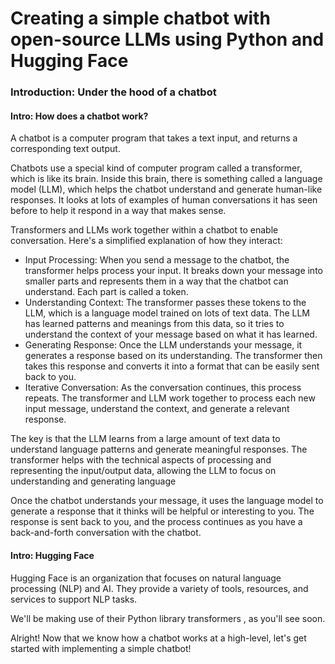 # Creating a simple chatbot with open-source LLMs using Python and Hugging Face
### Introduction: Under the hood of a chatbot
#### Intro: How does a chatbot work?
A chatbot is a computer program that takes a text input, and returns a corresponding text output.

Chatbots use a special kind of computer program called a transformer, which is like its brain. Inside this brain, there is something called a language model (LLM), which helps the chatbot understand and generate human-like responses. It looks at lots of examples of human conversations it has seen before to help it respond in a way that makes sense.

Transformers and LLMs work together within a chatbot to enable conversation. Here's a simplified explanation of how they interact:

- Input Processing: When you send a message to the chatbot, the transformer helps process your input. It breaks down your message into smaller parts and represents them in a way that the chatbot can understand. Each part is called a token.
- Understanding Context: The transformer passes these tokens to the LLM, which is a language model trained on lots of text data. The LLM has learned patterns and meanings from this data, so it tries to understand the context of your message based on what it has learned.
- Generating Response: Once the LLM understands your message, it generates a response based on its understanding. The transformer then takes this response and converts it into a format that can be easily sent back to you.
- Iterative Conversation: As the conversation continues, this process repeats. The transformer and LLM work together to process each new input message, understand the context, and generate a relevant response.

The key is that the LLM learns from a large amount of text data to understand language patterns and generate meaningful responses. The transformer helps with the technical aspects of processing and representing the input/output data, allowing the LLM to focus on understanding and generating language

Once the chatbot understands your message, it uses the language model to generate a response that it thinks will be helpful or interesting to you. The response is sent back to you, and the process continues as you have a back-and-forth conversation with the chatbot.

#### Intro: Hugging Face
Hugging Face is an organization that focuses on natural language processing (NLP) and AI. They provide a variety of tools, resources, and services to support NLP tasks.

We'll be making use of their Python library transformers , as you'll see soon.

Alright! Now that we know how a chatbot works at a high-level, let's get started with implementing a simple chatbot!
